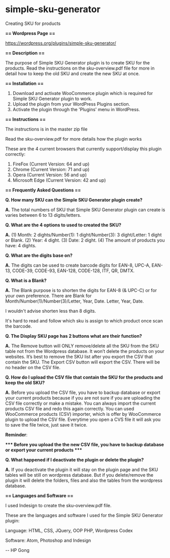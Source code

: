 # simple-sku-generator

Creating SKU for products

<b>== Wordpress Page ==</b>

https://wordpress.org/plugins/simple-sku-generator/

<b>== Description ==</b>

The purpose of Simple SKU Generator plugin is to create SKU for the products. 
Read the instructions on the sku-overview.pdf file for more in detail how to keep the old SKU and create the new SKU at once.

<b>== Installation ==</b>

1. Download and activate WooCommerce plugin which is required for Simple SKU Generator plugin to work.
2. Upload the plugin from your WordPress Plugins section.
3. Activate the plugin through the 'Plugins' menu in WordPress.

<b>== Instructions ==</b>

The instructions is in the master zip file

Read the sku-overview.pdf for more details how the plugin works 

These are the 4 current browsers that currently support/display this plugin correctly:

1. FireFox (Current Version: 64 and up)
2. Chrome (Current Version: 71 and up)
3. Opera (Current Version: 56 and up)
4. Microsoft Edge (Current Version: 42 and up)

<b>== Frequently Asked Questions ==</b> 

<b>Q. How many SKU can the Simple SKU Generator plugin create?</b>

<b>A.</b> The total numbers of SKU that Simple SKU Generator plugin can create is varies between 6 to 13 digits/letters.

<b>Q. What are the 4 options to used to created the SKU?</b>

<b>A.</b> (1) Month: 2 dights/Number(1): 1 dight/Number(3): 3 dight/Letter: 1 dight or Blank. 
          (2) Year: 4 dight. 
          (3) Date: 2 dight. 
          (4) The amount of products you have: 4 dights.

<b>Q. What are the digits base on?</b>

<b>A.</b> The digits can be used to create barcode digits for EAN-8, UPC-A, EAN-13, CODE-39, CODE-93, EAN-128, CODE-128, ITF, QR, DMTX.

<b>Q. What is a Blank?</b>

<b>A.</b> The Blank purpose is to shorten the digits for EAN-8 (& UPC-C) or for your own preference. There are Blank for Month/Number(1)/Number(3)/Letter, Year, Date. Letter, Year, Date. 

I wouldn't advise shorten less than 8 digits. 

It's hard to read and follow which sku is assign to which product once scan the barcode.  

<b>Q. The Display SKU page has 2 buttons what are their function?</b>

<b>A.</b> The Remove button will ONLY remove/delete all the SKU from the SKU table not from the Wordpress database. It won’t delete the products on your websites. It’s best to remove the SKU list after you export the CSV that contain the SKU. 
The Export CSV button will export the CSV. There will be no header on the CSV file.

<b>Q. How do I upload the CSV file that contain the SKU for the products and keep the old SKU?</b>

<b>A.</b> Before you upload the CSV file, you have to backup database or export your current products because if you are not sure if you are uploading the CSV file correctly or make a mistake. You can always import the current products CSV file and redo this again correctly. You can used WooCommerce products (CSV) importer, which is offer by WooCommerce plugin to upload the CSV file. Everytime you open a CVS file it will ask you to save the file twice, just save it twice.

<b>Reminder</b>: 

<b>***  Before you upload the the new CSV file, you have to backup database or export your current products ***</b> 

<b>Q. What happened if I deactivate the plugin or delete the plugin?</b>

<b>A.</b> If you deactivate the plugin it will stay on the plugin page and the SKU tables will be still on wordpress database. But if you delete/remove the plugin it will delete the folders, files and also the tables from the wordpress database.

<b>== Languages and Software ==</b>

I used Indesign to create the sku-overview.pdf file.

These are the languages and software I used for the Simple SKU Generator plugin:

Language: HTML, CSS, JQuery, OOP PHP, Wordpress Codex

Software: Atom, Photoshop and Indesign

-- HP Gong
